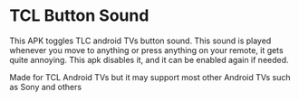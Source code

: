 # TCL Button Sound

This APK toggles TLC android TVs button sound. This sound is played whenever you move to anything or press anything on your remote, it gets quite annoying. This apk disables it, and it can be enabled again if needed.

Made for TCL Android TVs but it may support most other Android TVs such as Sony and others


